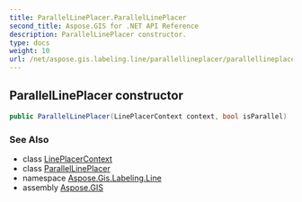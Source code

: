 ```yaml
---
title: ParallelLinePlacer.ParallelLinePlacer
second_title: Aspose.GIS for .NET API Reference
description: ParallelLinePlacer constructor. 
type: docs
weight: 10
url: /net/aspose.gis.labeling.line/parallellineplacer/parallellineplacer/
---
```

## ParallelLinePlacer constructor

```csharp
public ParallelLinePlacer(LinePlacerContext context, bool isParallel)
```

### See Also

* class [LinePlacerContext](../../lineplacercontext/)
* class [ParallelLinePlacer](../)
* namespace [Aspose.Gis.Labeling.Line](../../parallellineplacer/)
* assembly [Aspose.GIS](../../../)


